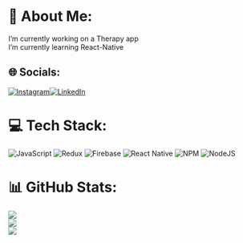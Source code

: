 # 💫 About Me:
I’m currently working on a Therapy app<br>I’m currently learning React-Native


## 🌐 Socials:
[![Instagram](https://img.shields.io/badge/Instagram-%23E4405F.svg?logo=Instagram&logoColor=white)](https://instagram.com/ufukincibas)[![LinkedIn](https://img.shields.io/badge/LinkedIn-%230077B5.svg?logo=linkedin&logoColor=white)](https://www.linkedin.com/in/ufuk-inciba%C5%9F-898828226/)
 

# 💻 Tech Stack:
![JavaScript](https://img.shields.io/badge/javascript-%23323330.svg?style=for-the-badge&logo=javascript&logoColor=%23F7DF1E) ![Redux](https://img.shields.io/badge/redux-%23593d88.svg?style=for-the-badge&logo=redux&logoColor=white) ![Firebase](https://img.shields.io/badge/firebase-%23039BE5.svg?style=for-the-badge&logo=firebase) ![React Native](https://img.shields.io/badge/react_native-%2320232a.svg?style=for-the-badge&logo=react&logoColor=%2361DAFB) ![NPM](https://img.shields.io/badge/NPM-%23CB3837.svg?style=for-the-badge&logo=npm&logoColor=white) ![NodeJS](https://img.shields.io/badge/node.js-6DA55F?style=for-the-badge&logo=node.js&logoColor=white)
# 📊 GitHub Stats:
![](https://github-readme-stats.vercel.app/api?username=ufukincibas&theme=radical&hide_border=false&include_all_commits=false&count_private=false)<br/>
![](https://github-readme-streak-stats.herokuapp.com/?user=ufukincibas&theme=radical&hide_border=false)<br/>
![](https://github-readme-stats.vercel.app/api/top-langs/?username=ufukincibas&theme=radical&hide_border=false&include_all_commits=false&count_private=false&layout=compact)

